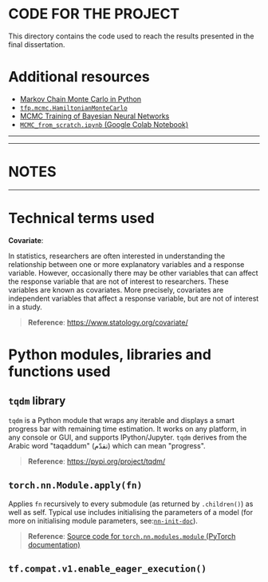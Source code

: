 <h1> CODE FOR THE PROJECT </h1>

This directory contains the code used to reach the results presented in the final dissertation.

<h1> Additional resources </h1>

- [Markov Chain Monte Carlo in Python](https://towardsdatascience.com/markov-chain-monte-carlo-in-python-44f7e609be98)
- [`tfp.mcmc.HamiltonianMonteCarlo`](https://www.tensorflow.org/probability/api_docs/python/tfp/mcmc/HamiltonianMonteCarlo)
- [MCMC Training of Bayesian Neural Networks](https://www.youtube.com/watch?v=mlXHUBp2IsE&t=2869s)
- [`MCMC_from_scratch.ipynb` (Google Colab Notebook)](https://colab.research.google.com/drive/1YQBSfS1Nb8a9TAMsV1RjWsiErWqXLbrj#scrollTo=Cg6SOq3kiWPP)

---

---

<h1> NOTES </h1>

---

# Technical terms used
**Covariate**:

In statistics, researchers are often interested in understanding the relationship between one or more explanatory variables and a response variable. However, occasionally there may be other variables that can affect the response variable that are not of interest to researchers. These variables are known as covariates. More precisely, covariates are independent variables that affect a response variable, but are not of interest in a study.

> **Reference**: https://www.statology.org/covariate/


# Python modules, libraries and functions used
## `tqdm` library
`tqdm` is a Python module that wraps any iterable and displays a smart progress bar with remaining time estimation. It works on any platform, in any console or GUI, and supports IPython/Jupyter. `tqdm` derives from the Arabic word "taqaddum" (تقدّم) which can mean "progress".

> **Reference**: https://pypi.org/project/tqdm/

## `torch.nn.Module.apply(fn)`
Applies `fn` recursively to every submodule (as returned by `.children()`) as well as self. Typical use includes initialising the parameters of a model (for more on initialising module parameters, see:[`nn-init-doc`](https://pytorch.org/docs/stable/nn.init.html)).

> **Reference**: [Source code for `torch.nn.modules.module` (PyTorch documentation)](https://pytorch.org/docs/master/_modules/torch/nn/modules/module.html#Module.apply)

## `tf.compat.v1.enable_eager_execution()`
